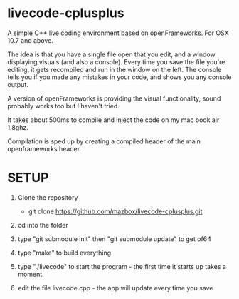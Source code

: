 livecode-cplusplus
==================

A simple C++ live coding environment based on openFrameworks. For OSX 10.7 and above.

The idea is that you have a single file open that you edit, and a window displaying visuals (and also a console). Every time you save the file you're editing, it gets recompiled and run in the window on the left. The console tells you if you made any mistakes in your code, and shows you any console output.

A version of openFrameworks is providing the visual functionality, sound probably works too but I haven't tried.

It takes about 500ms to compile and inject the code on my mac book air 1.8ghz.

Compilation is sped up by creating a compiled header of the main openframeworks header.

SETUP
=====
1. Clone the repository
	- git clone https://github.com/mazbox/livecode-cplusplus.git
2. cd into the folder
3. type "git submodule init" then "git submodule update" to get of64

4. type "make" to build everything
5. type "./livecode" to start the program - the first time it starts up takes a moment.
6. edit the file livecode.cpp - the app will update every time you save

